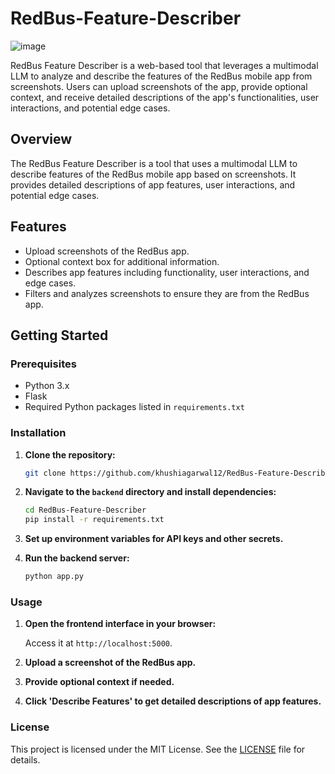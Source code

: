 # RedBus-Feature-Describer
![image](https://github.com/user-attachments/assets/7d163964-119d-4de8-a7ea-292533d9168b)

RedBus Feature Describer is a web-based tool that leverages a multimodal LLM to analyze and describe the features of the RedBus mobile app from screenshots. 
Users can upload screenshots of the app, provide optional context, and receive detailed descriptions of the app's functionalities, user interactions, and potential edge cases. 

## Overview

The RedBus Feature Describer is a tool that uses a multimodal LLM to describe features of the RedBus mobile app based on screenshots. It provides detailed descriptions of app features, user interactions, and potential edge cases.

## Features

- Upload screenshots of the RedBus app.
- Optional context box for additional information.
- Describes app features including functionality, user interactions, and edge cases.
- Filters and analyzes screenshots to ensure they are from the RedBus app.

## Getting Started

### Prerequisites

- Python 3.x
- Flask
- Required Python packages listed in `requirements.txt`

### Installation

1. **Clone the repository:**

    ```bash
    git clone https://github.com/khushiagarwal12/RedBus-Feature-Describer.git
    ```

2. **Navigate to the `backend` directory and install dependencies:**

    ```bash
    cd RedBus-Feature-Describer
    pip install -r requirements.txt
    ```

3. **Set up environment variables for API keys and other secrets.**

4. **Run the backend server:**

    ```bash
    python app.py
    ```



### Usage

1. **Open the frontend interface in your browser:**

    Access it at `http://localhost:5000`.

2. **Upload a screenshot of the RedBus app.**

3. **Provide optional context if needed.**

4. **Click 'Describe Features' to get detailed descriptions of app features.**


### License

This project is licensed under the MIT License. See the [LICENSE](LICENSE) file for details.
